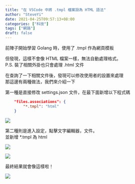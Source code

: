 ```yaml
---
title: "在 VSCode 中將 .tmpl 檔案設為 HTML 語法"
author: "SteveYi"
date: 2021-04-25T09:57:13+08:00
categories: ["科技"]
tags: ["網路"]
draft: false
---
```


前陣子開始學習 Golang 時，使用了 .tmpl 作為網頁模板

但發現，這樣不會像 HTML 檔案一樣，無法自動處理格式。  
P.S. 裝了相關外掛也只會處理 .html 文件

在查詢了一下相關文件後，發現可以修改使用者的設置來處理  
那這邊有兩種做法，我們來介紹一下

第一種是直接修改 settings.json 文件，在最下面新增以下程式碼

```json
    "files.associations": {
        "*.tmpl": "html"
    }
```

![](https://static-a1.steveyi.net/media/blog/1619316651.png)

第二種則是進入設定，點擊文字編輯器，文件。  
並新增 *.tmpl 為 html

![](https://static-a1.steveyi.net/media/blog/1619316652.png)

![](https://static-a1.steveyi.net/media/blog/1619316653.png)

最終結果就會像這樣啦！

![](https://static-a1.steveyi.net/media/blog/1619316650.png)

